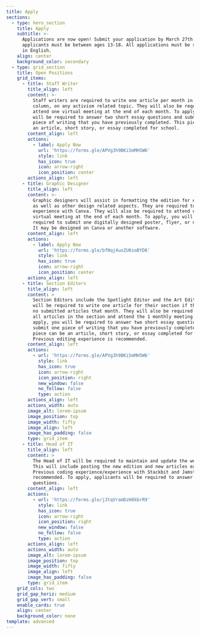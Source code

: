 ```yaml
---
title: Apply
sections:
  - type: hero_section
    title: Apply
    subtitle: >-
      Applications are now open! Submit your application by March 27th. All
      applicants must be between ages 13-18. All applications must be submitted
      in English.
    align: center
    background_color: secondary
  - type: grid_section
    title: Open Positions
    grid_items:
      - title: Staff Writer
        title_align: left
        content: >-
          Staff writers are required to write one article per month in any
          column, on any activism related topic. They will also be required to
          attend one virtual meeting at the end of each month. To apply, you
          will be required to answer two short essay questions and submit one
          piece of writing that you have previously completed. This piece can be
          an article, short story, or essay completed for school.
        content_align: left
        actions:
          - label: Apply Now
            url: 'https://forms.gle/APVg3h9BKi5mMH5W6'
            style: link
            has_icon: true
            icon: arrow-right
            icon_position: center
        actions_align: left
      - title: Graphic Designer
        title_align: left
        content: >-
          Graphic designers will assist in formatting the edition for each month
          as well as other design related aspects. They are required to have
          experience with Canva. They will also be required to attend one
          virtual meeting at the end of each month. To apply, you will be
          required to submit one digitally designed poster, flyer, or newspaper.
          It may be designed on Canva or another software.
        content_align: left
        actions:
          - label: Apply Now
            url: 'https://forms.gle/bfNqj4uoZU6zoBYD8'
            style: link
            has_icon: true
            icon: arrow-right
            icon_position: center
        actions_align: left
      - title: Section Editors
        title_align: left
        content: >
          Section Editors include the Spotlight Editor and the Art Editor. They
          will be required to write one article for their section if there are
          no submitted articles that month. They will also be required to edit
          all articles in the section and attend the 1 monthly meeting. To
          apply, you will be required to answer two short essay questions and
          submit one piece of writing that you have previously completed. This
          piece can be an article, short story, or essay completed for school.
          Previous editing experience is recommended.
        content_align: left
        actions:
          - url: 'https://forms.gle/APVg3h9BKi5mMH5W6'
            style: link
            has_icon: true
            icon: arrow-right
            icon_position: right
            new_window: false
            no_follow: false
            type: action
        actions_align: left
        actions_width: auto
        image_alt: lorem-ipsum
        image_position: top
        image_width: fifty
        image_align: left
        image_has_padding: false
        type: grid_item
      - title: Head of IT
        title_align: left
        content: >
          The Head of IT will be required to maintain and update the website.
          This will include posting the new edition and new articles each month.
          Previous coding experience/experience with Stackbit and Jamstack is
          recommended. To apply, applicants will be required to answer 2 essay
          questions.
        content_align: left
        actions:
          - url: 'https://forms.gle/j3tqVramDzH8kbrR9'
            style: link
            has_icon: true
            icon: arrow-right
            icon_position: right
            new_window: false
            no_follow: false
            type: action
        actions_align: left
        actions_width: auto
        image_alt: lorem-ipsum
        image_position: top
        image_width: fifty
        image_align: left
        image_has_padding: false
        type: grid_item
    grid_cols: two
    grid_gap_horiz: medium
    grid_gap_vert: small
    enable_cards: true
    align: center
    background_color: none
template: advanced
---
```

